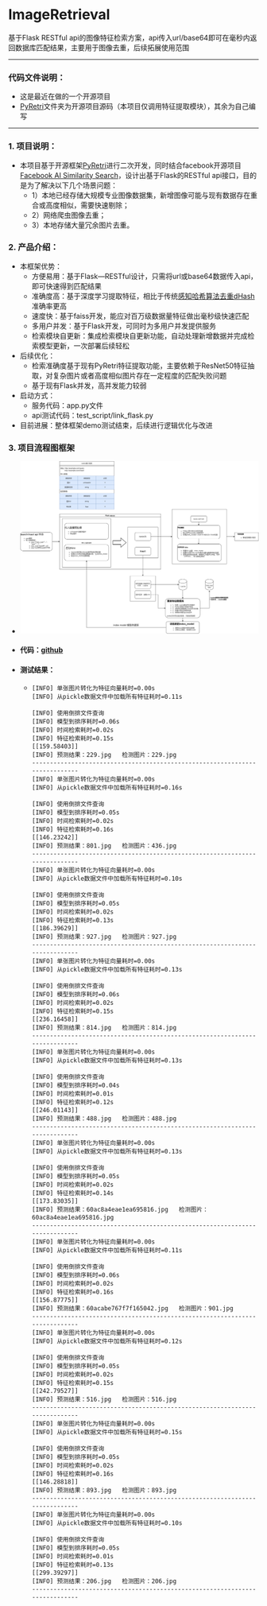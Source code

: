 # ImageRetrieval

基于Flask RESTful api的图像特征检索方案，api传入url/base64即可在毫秒内返回数据库匹配结果，主要用于图像去重，后续拓展使用范围

---

### 代码文件说明：

- 这是最近在做的一个开源项目
- [PyRetri](https://github.com/PyRetri/PyRetri)文件夹为开源项目源码（本项目仅调用特征提取模块），其余为自己编写

---

### 1. 项目说明：

- 本项目基于开源框架[PyRetri](https://github.com/PyRetri/PyRetri)进行二次开发，同时结合facebook开源项目[Facebook AI Similarity Search](https://github.com/facebookresearch/faiss)，设计出基于Flask的RESTful api接口，目的是为了解决以下几个场景问题：
  - 1）本地已经存储大规模专业图像数据集，新增图像可能与现有数据存在重合或高度相似，需要快速剔除；
  - 2）网络爬虫图像去重；
  - 3）本地存储大量冗余图片去重。

### 2. 产品介绍：

- 本框架优势：
  - 方便易用：基于Flask—RESTful设计，只需将url或base64数据传入api，即可快速得到匹配结果
  - 准确度高：基于深度学习提取特征，相比于传统[感知哈希算法去重dHash](https://zhuanlan.zhihu.com/p/88696039)准确率更高
  - 速度快：基于faiss开发，能应对百万级数据量特征做出毫秒级快速匹配
  - 多用户并发：基于Flask开发，可同时为多用户并发提供服务
  - 检索模块自更新：集成检索模块自更新功能，自动处理新增数据并完成检索模型更新，一次部署后续轻松
- 后续优化：
  - 检索准确度基于现有PyRetri特征提取功能，主要依赖于ResNet50特征抽取，对复杂图片或者高度相似图片存在一定程度的匹配失败问题
  - 基于现有Flask并发，高并发能力较弱
- 启动方式：
  - 服务代码：app.py文件
  - api测试代码：test_script/link_flask.py
- 目前进展：整体框架demo测试结束，后续进行逻辑优化与改进

### 3. 项目流程图框架

- ![](./assets/图像检索api设计.png)

- #### 代码：[github](https://github.com/wufuming3711/ImageRetrieval)

- #### 测试结果：

  - ```bsah
    [INFO] 单张图片转化为特征向量耗时=0.00s
    [INFO] 从pickle数据文件中加载所有特征耗时=0.11s
    
    [INFO] 使用倒排文件查询
    [INFO] 模型到排序耗时=0.06s
    [INFO] 时间检索耗时=0.02s
    [INFO] 特征检索耗时=0.15s
    [[159.58403]]
    [INFO] 预测结果：229.jpg   检测图片：229.jpg
    ----------------------------------------------------------------------------
    [INFO] 单张图片转化为特征向量耗时=0.00s
    [INFO] 从pickle数据文件中加载所有特征耗时=0.16s
    
    [INFO] 使用倒排文件查询
    [INFO] 模型到排序耗时=0.05s
    [INFO] 时间检索耗时=0.02s
    [INFO] 特征检索耗时=0.16s
    [[146.23242]]
    [INFO] 预测结果：801.jpg   检测图片：436.jpg
    ----------------------------------------------------------------------------
    [INFO] 单张图片转化为特征向量耗时=0.00s
    [INFO] 从pickle数据文件中加载所有特征耗时=0.10s
    
    [INFO] 使用倒排文件查询
    [INFO] 模型到排序耗时=0.05s
    [INFO] 时间检索耗时=0.02s
    [INFO] 特征检索耗时=0.13s
    [[186.39629]]
    [INFO] 预测结果：927.jpg   检测图片：927.jpg
    ----------------------------------------------------------------------------
    [INFO] 单张图片转化为特征向量耗时=0.00s
    [INFO] 从pickle数据文件中加载所有特征耗时=0.13s
    
    [INFO] 使用倒排文件查询
    [INFO] 模型到排序耗时=0.06s
    [INFO] 时间检索耗时=0.02s
    [INFO] 特征检索耗时=0.15s
    [[236.16458]]
    [INFO] 预测结果：814.jpg   检测图片：814.jpg
    ----------------------------------------------------------------------------
    [INFO] 单张图片转化为特征向量耗时=0.00s
    [INFO] 从pickle数据文件中加载所有特征耗时=0.13s
    
    [INFO] 使用倒排文件查询
    [INFO] 模型到排序耗时=0.04s
    [INFO] 时间检索耗时=0.01s
    [INFO] 特征检索耗时=0.12s
    [[246.01143]]
    [INFO] 预测结果：488.jpg   检测图片：488.jpg
    ----------------------------------------------------------------------------
    [INFO] 单张图片转化为特征向量耗时=0.00s
    [INFO] 从pickle数据文件中加载所有特征耗时=0.13s
    
    [INFO] 使用倒排文件查询
    [INFO] 模型到排序耗时=0.05s
    [INFO] 时间检索耗时=0.02s
    [INFO] 特征检索耗时=0.14s
    [[173.83035]]
    [INFO] 预测结果：60ac8a4eae1ea695816.jpg   检测图片：60ac8a4eae1ea695816.jpg
    ----------------------------------------------------------------------------
    [INFO] 单张图片转化为特征向量耗时=0.00s
    [INFO] 从pickle数据文件中加载所有特征耗时=0.11s
    
    [INFO] 使用倒排文件查询
    [INFO] 模型到排序耗时=0.06s
    [INFO] 时间检索耗时=0.02s
    [INFO] 特征检索耗时=0.16s
    [[156.87775]]
    [INFO] 预测结果：60acabe767f7f165042.jpg   检测图片：901.jpg
    ----------------------------------------------------------------------------
    [INFO] 单张图片转化为特征向量耗时=0.00s
    [INFO] 从pickle数据文件中加载所有特征耗时=0.12s
    
    [INFO] 使用倒排文件查询
    [INFO] 模型到排序耗时=0.05s
    [INFO] 时间检索耗时=0.02s
    [INFO] 特征检索耗时=0.15s
    [[242.79527]]
    [INFO] 预测结果：516.jpg   检测图片：516.jpg
    ----------------------------------------------------------------------------
    [INFO] 单张图片转化为特征向量耗时=0.00s
    [INFO] 从pickle数据文件中加载所有特征耗时=0.15s
    
    [INFO] 使用倒排文件查询
    [INFO] 模型到排序耗时=0.05s
    [INFO] 时间检索耗时=0.02s
    [INFO] 特征检索耗时=0.16s
    [[146.28818]]
    [INFO] 预测结果：893.jpg   检测图片：893.jpg
    ----------------------------------------------------------------------------
    [INFO] 单张图片转化为特征向量耗时=0.00s
    [INFO] 从pickle数据文件中加载所有特征耗时=0.10s
    
    [INFO] 使用倒排文件查询
    [INFO] 模型到排序耗时=0.05s
    [INFO] 时间检索耗时=0.01s
    [INFO] 特征检索耗时=0.13s
    [[299.39297]]
    [INFO] 预测结果：206.jpg   检测图片：206.jpg
    ----------------------------------------------------------------------------
    ```

    
